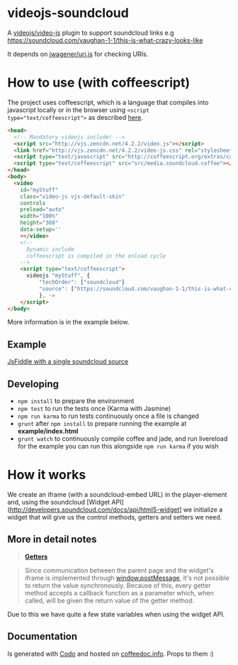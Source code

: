 videojs-soundcloud
==================

A [videojs/video-js](https://github.com/videojs/video.js) plugin to support soundcloud links e.g https://soundcloud.com/vaughan-1-1/this-is-what-crazy-looks-like

It depends on [jwagener/uri.js](https://github.com/jwagener/uri.js) for checking URIs.

How to use (with coffeescript)
==============================
The project uses coffeescript, which is a language that compiles into javascript locally or in the browser using ```<script type="text/coffeescript">``` as described [here](http://coffeescript.org/#scripts).

```html
<head>
  <!-- Mandatory videojs include! -->
  <script src="http://vjs.zencdn.net/4.2.2/video.js"></script>
  <link href="http://vjs.zencdn.net/4.2.2/video-js.css" rel="stylesheet">
  <script type="text/javascript" src="http://coffeescript.org/extras/coffee-script.js"></script>
  <script type="text/coffeescript" src="src/media.soundcloud.coffee"></script>
</head>
<body>
  <video
    id="myStuff"
    class="video-js vjs-default-skin"
    controls
    preload="auto"
    width="100%"
    height="360"
    data-setup=''
    ></video>
    <!--
      Dynamic include
      coffeescript is compiled in the onload cycle
    -->
    <script type="text/coffeescript">
      videojs "myStuff", {
          "techOrder": ["soundcloud"]
          "source": ["https://soundcloud.com/vaughan-1-1/this-is-what-crazy-looks-like"]
          }, ->
    </script>
</body>
```

More information is in the example below.

Example
-------
[JsFiddle with a single soundcloud source](http://jsfiddle.net/x7FDL/27/)

Developing
----------

* `npm install` to prepare the environment
* `npm test` to run the tests once (Karma with Jasmine)
* `npm run karma` to run tests continuously once a file is changed
* `grunt` after `npm install` to prepare running the example at **example/index.html**
* `grunt watch` to continuously compile coffee and jade, and run livereload for the example
    you can run this alongside `npm run karma` if you wish

How it works
============
We create an iframe (with a soundcloud-embed URL) in the player-element and, using the soundcloud [Widget API](http://developers.soundcloud.com/docs/api/html5-widget] we initialize a widget that will give us the control methods, getters and setters we need.

More in detail notes
--------------------
> [**Getters**](http://developers.soundcloud.com/docs/api/html5-widget#methods)

> Since communication between the parent page and the widget's iframe is implemented through [window.postMessage](https://developer.mozilla.org/en/DOM/window.postMessage), it's not possible to return the value synchronously. Because of this, every getter method accepts a callback function as a parameter which, when called, will be given the return value of the getter method.

Due to this we have quite a few state variables when using the widget API.

Documentation
-------------
Is generated with [Codo](https://github.com/coffeedoc/codo) and hosted on [coffeedoc.info](http://coffeedoc.info/github/LoveIsGrief/videojs-soundcloud/master/). Props to them :)

